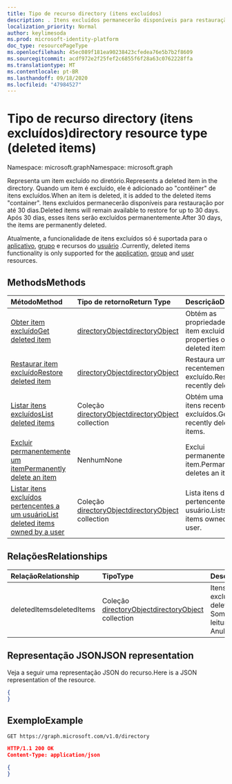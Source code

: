 ```yaml
---
title: Tipo de recurso directory (itens excluídos)
description: . Itens excluídos permanecerão disponíveis para restauração por até 30 dias. Após 30 dias, esses itens serão excluídos permanentemente.
localization_priority: Normal
author: keylimesoda
ms.prod: microsoft-identity-platform
doc_type: resourcePageType
ms.openlocfilehash: 45ec089f181ea90238423cfedea76e5b7b2f8609
ms.sourcegitcommit: acdf972e2f25fef2c6855f6f28a63c0762228ffa
ms.translationtype: MT
ms.contentlocale: pt-BR
ms.lasthandoff: 09/18/2020
ms.locfileid: "47984527"
---
```

# <a name="directory-resource-type-deleted-items"></a><span data-ttu-id="71310-105">Tipo de recurso directory (itens excluídos)</span><span class="sxs-lookup"><span data-stu-id="71310-105">directory resource type (deleted items)</span></span>

<span data-ttu-id="71310-106">Namespace: microsoft.graph</span><span class="sxs-lookup"><span data-stu-id="71310-106">Namespace: microsoft.graph</span></span>

<span data-ttu-id="71310-107">Representa um item excluído no diretório.</span><span class="sxs-lookup"><span data-stu-id="71310-107">Represents a deleted item in the directory.</span></span> <span data-ttu-id="71310-108">Quando um item é excluído, ele é adicionado ao "contêiner" de itens excluídos.</span><span class="sxs-lookup"><span data-stu-id="71310-108">When an item is deleted, it is added to the deleted items "container".</span></span> <span data-ttu-id="71310-109">Itens excluídos permanecerão disponíveis para restauração por até 30 dias.</span><span class="sxs-lookup"><span data-stu-id="71310-109">Deleted items will remain available to restore for up to 30 days.</span></span> <span data-ttu-id="71310-110">Após 30 dias, esses itens serão excluídos permanentemente.</span><span class="sxs-lookup"><span data-stu-id="71310-110">After 30 days, the items are permanently deleted.</span></span>

<span data-ttu-id="71310-111">Atualmente, a funcionalidade de itens excluídos só é suportada para o [aplicativo](application.md), [grupo](group.md) e recursos do [usuário](user.md) .</span><span class="sxs-lookup"><span data-stu-id="71310-111">Currently, deleted items functionality is only supported for the [application](application.md), [group](group.md) and [user](user.md) resources.</span></span>

## <a name="methods"></a><span data-ttu-id="71310-112">Methods</span><span class="sxs-lookup"><span data-stu-id="71310-112">Methods</span></span>

| <span data-ttu-id="71310-113">Método</span><span class="sxs-lookup"><span data-stu-id="71310-113">Method</span></span>         | <span data-ttu-id="71310-114">Tipo de retorno</span><span class="sxs-lookup"><span data-stu-id="71310-114">Return Type</span></span> | <span data-ttu-id="71310-115">Descrição</span><span class="sxs-lookup"><span data-stu-id="71310-115">Description</span></span> |
|:---------------|:------------|:------------|
|[<span data-ttu-id="71310-116">Obter item excluído</span><span class="sxs-lookup"><span data-stu-id="71310-116">Get deleted item</span></span>](../api/directory-deleteditems-get.md) | [<span data-ttu-id="71310-117">directoryObject</span><span class="sxs-lookup"><span data-stu-id="71310-117">directoryObject</span></span>](directoryobject.md) | <span data-ttu-id="71310-118">Obtém as propriedades de um item excluído.</span><span class="sxs-lookup"><span data-stu-id="71310-118">Gets the properties of a deleted item.</span></span> |
|[<span data-ttu-id="71310-119">Restaurar item excluído</span><span class="sxs-lookup"><span data-stu-id="71310-119">Restore deleted item</span></span>](../api/directory-deleteditems-restore.md) |[<span data-ttu-id="71310-120">directoryObject</span><span class="sxs-lookup"><span data-stu-id="71310-120">directoryObject</span></span>](directoryobject.md)| <span data-ttu-id="71310-121">Restaura um item recentemente excluído.</span><span class="sxs-lookup"><span data-stu-id="71310-121">Restores a recently deleted item.</span></span> |
|[<span data-ttu-id="71310-122">Listar itens excluídos</span><span class="sxs-lookup"><span data-stu-id="71310-122">List deleted items</span></span>](../api/directory-deleteditems-list.md) |<span data-ttu-id="71310-123">Coleção [directoryObject](directoryobject.md)</span><span class="sxs-lookup"><span data-stu-id="71310-123">[directoryObject](directoryobject.md) collection</span></span>| <span data-ttu-id="71310-124">Obtém uma lista de itens recentemente excluídos.</span><span class="sxs-lookup"><span data-stu-id="71310-124">Gets a list of recently deleted items.</span></span> |
|[<span data-ttu-id="71310-125">Excluir permanentemente um item</span><span class="sxs-lookup"><span data-stu-id="71310-125">Permanently delete an item</span></span>](../api/directory-deleteditems-delete.md) | <span data-ttu-id="71310-126">Nenhum</span><span class="sxs-lookup"><span data-stu-id="71310-126">None</span></span> | <span data-ttu-id="71310-127">Exclui permanentemente um item.</span><span class="sxs-lookup"><span data-stu-id="71310-127">Permanently deletes an item.</span></span> |
|[<span data-ttu-id="71310-128">Listar itens excluídos pertencentes a um usuário</span><span class="sxs-lookup"><span data-stu-id="71310-128">List deleted items owned by a user</span></span>](../api/directory-deleteditems-user-owned.md) | <span data-ttu-id="71310-129">Coleção [directoryObject](directoryobject.md)</span><span class="sxs-lookup"><span data-stu-id="71310-129">[directoryObject](directoryobject.md) collection</span></span> | <span data-ttu-id="71310-130">Lista itens de diretório pertencentes a um usuário.</span><span class="sxs-lookup"><span data-stu-id="71310-130">Lists directory items owned by a user.</span></span> |

## <a name="relationships"></a><span data-ttu-id="71310-131">Relações</span><span class="sxs-lookup"><span data-stu-id="71310-131">Relationships</span></span>
| <span data-ttu-id="71310-132">Relação</span><span class="sxs-lookup"><span data-stu-id="71310-132">Relationship</span></span> | <span data-ttu-id="71310-133">Tipo</span><span class="sxs-lookup"><span data-stu-id="71310-133">Type</span></span>   |<span data-ttu-id="71310-134">Descrição</span><span class="sxs-lookup"><span data-stu-id="71310-134">Description</span></span>|
|:---------------|:--------|:----------|
|<span data-ttu-id="71310-135">deletedItems</span><span class="sxs-lookup"><span data-stu-id="71310-135">deletedItems</span></span>|<span data-ttu-id="71310-136">Coleção [directoryObject](directoryobject.md)</span><span class="sxs-lookup"><span data-stu-id="71310-136">[directoryObject](directoryobject.md) collection</span></span>| <span data-ttu-id="71310-137">Itens recentemente excluídos.</span><span class="sxs-lookup"><span data-stu-id="71310-137">Recently deleted items.</span></span> <span data-ttu-id="71310-138">Somente leitura.</span><span class="sxs-lookup"><span data-stu-id="71310-138">Read-only.</span></span> <span data-ttu-id="71310-139">Anulável.</span><span class="sxs-lookup"><span data-stu-id="71310-139">Nullable.</span></span>|

## <a name="json-representation"></a><span data-ttu-id="71310-140">Representação JSON</span><span class="sxs-lookup"><span data-stu-id="71310-140">JSON representation</span></span>
<span data-ttu-id="71310-141">Veja a seguir uma representação JSON do recurso.</span><span class="sxs-lookup"><span data-stu-id="71310-141">Here is a JSON representation of the resource.</span></span>

<!-- {
  "blockType": "resource",
  "baseType": "microsoft.graph.entity",
  "@odata.type": "microsoft.graph.directory"
}-->

```json
{
}
```

## <a name="example"></a><span data-ttu-id="71310-142">Exemplo</span><span class="sxs-lookup"><span data-stu-id="71310-142">Example</span></span>

<!--{"blockType": "request"}-->
```http
GET https://graph.microsoft.com/v1.0/directory
```

<!--{"blockType": "response", "truncated": true, "@odata.type": "microsoft.graph.directory"}-->
```json
HTTP/1.1 200 OK
Content-Type: application/json

{
}
```


<!-- uuid: 8fcb5dbc-d5aa-4681-8e31-b001d5168d79
2015-10-25 14:57:30 UTC -->
<!-- {
  "type": "#page.annotation",
  "description": "directory resource",
  "keywords": "",
  "section": "documentation",
  "tocPath": ""
}-->

